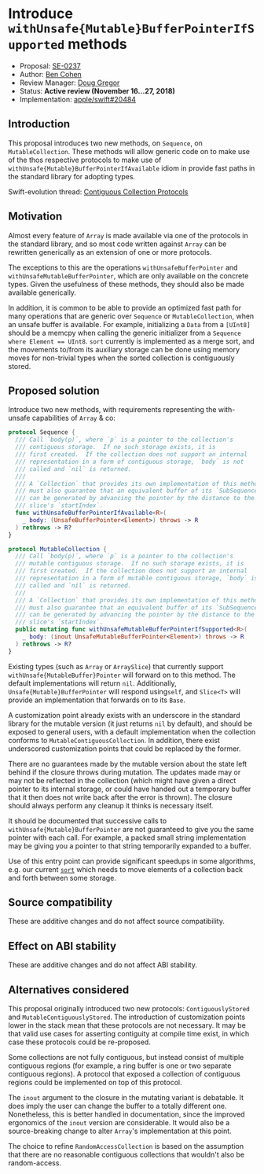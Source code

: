 # Introduce `withUnsafe{Mutable}BufferPointerIfSupported` methods

* Proposal: [SE-0237](0237-contiguous-collection.md)
* Author: [Ben Cohen](https://github.com/airspeedswift)
* Review Manager: [Doug Gregor](https://github.com/DougGregor)
* Status: **Active review (November 16...27, 2018)**
* Implementation: [apple/swift#20484](https://github.com/apple/swift/pull/20484)

## Introduction

This proposal introduces two new methods, on `Sequence`, on
`MutableCollection`. These methods will allow generic code on to make use of
the thos respective protocols to make use of
`withUnsafe{Mutable}BufferPointerIfAvailable` idiom in provide fast paths in
the standard library for adopting types.

Swift-evolution thread: [Contiguous Collection Protocols](https://forums.swift.org/t/contiguous-collection-protocols/17875)

## Motivation

Almost every feature of `Array` is made available via one of the protocols
in the standard library, and so most code written against `Array` can be
rewritten generically as an extension of one or more protocols.

The exceptions to this are the operations `withUnsafeBufferPointer` and
`withUnsafeMutableBufferPointer`, which are only available on the concrete
types. Given the usefulness of these methods, they should also be made
available generically.

In addition, it is common to be able to provide an optimized fast path 
for many operations that are generic over `Sequence` or `MutableCollection`,
when an unsafe buffer is available. For example, initializing a `Data` from
a `[UInt8]` should be a memcpy when calling the generic initializer
from a `Sequence where Element == UInt8`. `sort` currently is implemented
as a merge sort, and the movements to/from its auxiliary storage can be
done using memory moves for non-trivial types when the sorted collection
is contiguously stored.

## Proposed solution

Introduce two new methods, with requirements representing the with-unsafe
capabilities of `Array` & co:

```swift
protocol Sequence {
  /// Call `body(p)`, where `p` is a pointer to the collection's
  /// contiguous storage.  If no such storage exists, it is
  /// first created.  If the collection does not support an internal
  /// representation in a form of contiguous storage, `body` is not
  /// called and `nil` is returned.
  ///
  /// A `Collection` that provides its own implementation of this method
  /// must also guarantee that an equivalent buffer of its `SubSequence` 
  /// can be generated by advancing the pointer by the distance to the
  /// slice's `startIndex`.
  func withUnsafeBufferPointerIfAvailable<R>(
    _ body: (UnsafeBufferPointer<Element>) throws -> R
  ) rethrows -> R?
}

protocol MutableCollection {
  /// Call `body(p)`, where `p` is a pointer to the collection's
  /// mutable contiguous storage.  If no such storage exists, it is
  /// first created.  If the collection does not support an internal
  /// representation in a form of mutable contiguous storage, `body` is not
  /// called and `nil` is returned.
  ///
  /// A `Collection` that provides its own implementation of this method
  /// must also guarantee that an equivalent buffer of its `SubSequence` 
  /// can be generated by advancing the pointer by the distance to the
  /// slice's `startIndex`.
  public mutating func withUnsafeMutableBufferPointerIfSupported<R>(
    _ body: (inout UnsafeMutableBufferPointer<Element>) throws -> R
  ) rethrows -> R?
}
```

Existing types (such as `Array` or `ArraySlice`) that currently support
`withUnsafe{MutableBuffer}Pointer` will forward on to this method. The default
implementations will return `nil`. Additionally, `Unsafe{Mutable}BufferPointer`
will respond using`self`, and `Slice<T>` will provide an implementation that
forwards on to its `Base`.

A customization point already exists with an underscore in the standard library
for the mutable version (it just returns `nil` by default), and should be
exposed to general users, with a default implementation when the collection
conforms to `MutableContiguousCollection`. In addition, there exist underscored
customization points that could be replaced by the former.

There are no guarantees made by the mutable version about the state left behind
if the closure throws during mutation. The updates made may or may not be
reflected in the collection (which might have given a direct pointer to its
internal storage, or could have handed out a temporary buffer that it then does
not write back after the error is thrown). The closure should always perform
any cleanup it thinks is necessary itself.

It should be documented that successive calls to
`withUnsafe{Mutable}BufferPointer` are not guaranteed to give you the same
pointer with each call. For example, a packed small string implementation may
be giving you a pointer to that string temporarily expanded to a buffer.

Use of this entry point can provide significant speedups in some
algorithms, e.g. our current
[`sort`](https://github.com/apple/swift/blob/6662ccc16dba27418eefd3cb7856bddda5a33386/stdlib/public/core/Sort.swift#L249)
which needs to move elements of a collection back and forth between
some storage.

## Source compatibility

These are additive changes and do not affect source compatibility.

## Effect on ABI stability

These are additive changes and do not affect ABI stability.

## Alternatives considered

This proposal originally introduced two new protocols: `ContiguouslyStored`
and `MutableContiguouslyStored`. The introduction of customization points
lower in the stack mean that these protocols are not necessary. It may be
that valid use cases for asserting contiguity at compile time exist, in
which case these protocols could be re-proposed.

Some collections are not fully contiguous, but instead consist of multiple
contiguous regions (for example, a ring buffer is one or two separate
contiguous regions). A protocol that exposed a collection of contiguous regions
could be implemented on top of this protocol.

The `inout` argument to the closure in the mutating variant is debatable. It
does imply the user can change the buffer to a totally different one.
Nonetheless, this is better handled in documentation, since the improved
ergonomics of the `inout` version are considerable. It would also be a
source-breaking change to alter `Array`'s implementation at this point.

The choice to refine `RandomAccessCollection` is based on the assumption that there are no reasonable
contiguous collections that wouldn't also be random-access.
